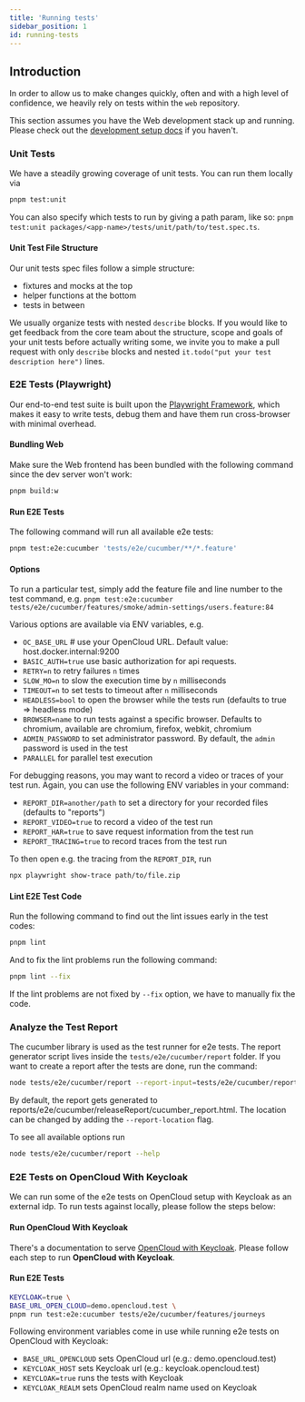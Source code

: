 ```yaml
---
title: 'Running tests'
sidebar_position: 1
id: running-tests
---
```


## Introduction

In order to allow us to make changes quickly, often and with a high level of confidence, we heavily rely on tests within
the `web` repository.

This section assumes you have the Web development stack up and running. Please check out the
[development setup docs](./../development/tooling.md#development-setup) if you haven't.

### Unit Tests

We have a steadily growing coverage of unit tests. You can run them locally via

```bash
pnpm test:unit
```

You can also specify which tests to run by giving a path param, like so:
`pnpm test:unit packages/<app-name>/tests/unit/path/to/test.spec.ts`.

#### Unit Test File Structure

Our unit tests spec files follow a simple structure:

- fixtures and mocks at the top
- helper functions at the bottom
- tests in between

We usually organize tests with nested `describe` blocks. If you would like to get feedback from the core team about the
structure, scope and goals of your unit tests before actually writing some, we invite you to make a pull request with
only `describe` blocks and nested `it.todo("put your test description here")` lines.

### E2E Tests (Playwright)

Our end-to-end test suite is built upon the [Playwright Framework](https://github.com/microsoft/playwright), which makes
it easy to write tests, debug them and have them run cross-browser with minimal overhead.

#### Bundling Web

Make sure the Web frontend has been bundled with the following command since the dev server won't work:

```bash
pnpm build:w
```

#### Run E2E Tests

The following command will run all available e2e tests:

```bash
pnpm test:e2e:cucumber 'tests/e2e/cucumber/**/*.feature'
```

#### Options

To run a particular test, simply add the feature file and line number to the test command, e.g.
`pnpm test:e2e:cucumber tests/e2e/cucumber/features/smoke/admin-settings/users.feature:84`

Various options are available via ENV variables, e.g.

- `OC_BASE_URL` # use your OpenCloud URL. Default value: host.docker.internal:9200
- `BASIC_AUTH=true` use basic authorization for api requests.
- `RETRY=n` to retry failures `n` times
- `SLOW_MO=n` to slow the execution time by `n` milliseconds
- `TIMEOUT=n` to set tests to timeout after `n` milliseconds
- `HEADLESS=bool` to open the browser while the tests run (defaults to true => headless mode)
- `BROWSER=name` to run tests against a specific browser. Defaults to chromium, available are chromium, firefox, webkit,
  chromium
- `ADMIN_PASSWORD` to set administrator password. By default, the `admin` password is used in the test
- `PARALLEL` for parallel test execution

For debugging reasons, you may want to record a video or traces of your test run. Again, you can use the following ENV
variables in your command:

- `REPORT_DIR=another/path` to set a directory for your recorded files (defaults to "reports")
- `REPORT_VIDEO=true` to record a video of the test run
- `REPORT_HAR=true` to save request information from the test run
- `REPORT_TRACING=true` to record traces from the test run

To then open e.g. the tracing from the `REPORT_DIR`, run

```bash
npx playwright show-trace path/to/file.zip
```

#### Lint E2E Test Code

Run the following command to find out the lint issues early in the test codes:

```bash
pnpm lint
```

And to fix the lint problems run the following command:

```bash
pnpm lint --fix
```

If the lint problems are not fixed by `--fix` option, we have to manually fix the code.

### Analyze the Test Report

The cucumber library is used as the test runner for e2e tests. The report generator script lives inside the
`tests/e2e/cucumber/report` folder. If you want to create a report after the tests are done, run the command:

```bash
node tests/e2e/cucumber/report --report-input=tests/e2e/cucumber/report/report.json
```

By default, the report gets generated to reports/e2e/cucumber/releaseReport/cucumber_report.html. The location can be
changed by adding the `--report-location` flag.

To see all available options run

```bash
node tests/e2e/cucumber/report --help
```

### E2E Tests on OpenCloud With Keycloak

We can run some of the e2e tests on OpenCloud setup with Keycloak as an external idp. To run tests against locally,
please follow the steps below:

#### Run OpenCloud With Keycloak

There's a documentation to serve
[OpenCloud with Keycloak](./../../../admin/configuration/authentication-and-user-management/keycloak). Please follow
each step to run **OpenCloud with Keycloak**.

#### Run E2E Tests

```bash
KEYCLOAK=true \
BASE_URL_OPEN_CLOUD=demo.opencloud.test \
pnpm run test:e2e:cucumber tests/e2e/cucumber/features/journeys
```

Following environment variables come in use while running e2e tests on OpenCloud with Keycloak:

- `BASE_URL_OPENCLOUD` sets OpenCloud url (e.g.: demo.opencloud.test)
- `KEYCLOAK_HOST` sets Keycloak url (e.g.: keycloak.opencloud.test)
- `KEYCLOAK=true` runs the tests with Keycloak
- `KEYCLOAK_REALM` sets OpenCloud realm name used on Keycloak
